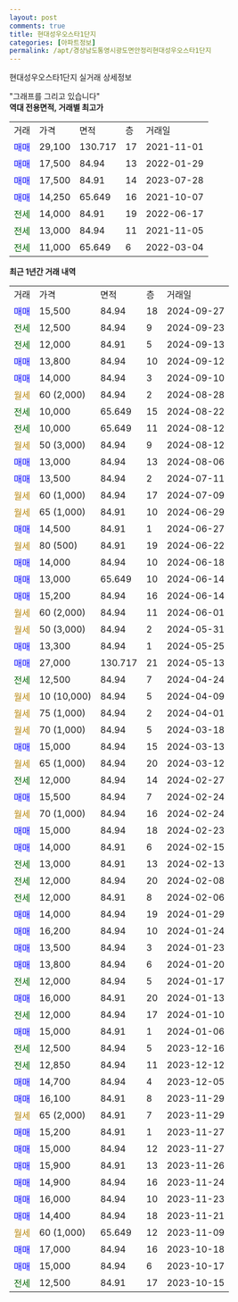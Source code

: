 ```yaml
---
layout: post
comments: true
title: 현대성우오스타1단지
categories: [아파트정보]
permalink: /apt/경상남도통영시광도면안정리현대성우오스타1단지
---
```


현대성우오스타1단지 실거래 상세정보

<script type="text/javascript">
  google.charts.load('current', {'packages':['line', 'corechart']});
  google.charts.setOnLoadCallback(drawChart);

  function drawChart() {
    var data = new google.visualization.DataTable();
    data.addColumn('date', '거래일');
    data.addColumn('number', "매매");
    data.addColumn('number', "전세");
    data.addColumn('number', "전매");

    data.addRows([[new Date(Date.parse("2024-09-27")), 15500, null, null], [new Date(Date.parse("2024-09-23")), null, 12500, null], [new Date(Date.parse("2024-09-13")), null, 12000, null], [new Date(Date.parse("2024-09-12")), 13800, null, null], [new Date(Date.parse("2024-09-10")), 14000, null, null], [new Date(Date.parse("2024-08-28")), null, null, null], [new Date(Date.parse("2024-08-22")), null, 10000, null], [new Date(Date.parse("2024-08-12")), null, 10000, null], [new Date(Date.parse("2024-08-12")), null, null, null], [new Date(Date.parse("2024-08-06")), 13000, null, null], [new Date(Date.parse("2024-07-11")), 13500, null, null], [new Date(Date.parse("2024-07-09")), null, null, null], [new Date(Date.parse("2024-06-29")), null, null, null], [new Date(Date.parse("2024-06-27")), 14500, null, null], [new Date(Date.parse("2024-06-22")), null, null, null], [new Date(Date.parse("2024-06-18")), 14000, null, null], [new Date(Date.parse("2024-06-14")), 13000, null, null], [new Date(Date.parse("2024-06-14")), 15200, null, null], [new Date(Date.parse("2024-06-01")), null, null, null], [new Date(Date.parse("2024-05-31")), null, null, null], [new Date(Date.parse("2024-05-25")), 13300, null, null], [new Date(Date.parse("2024-05-13")), 27000, null, null], [new Date(Date.parse("2024-04-24")), null, 12500, null], [new Date(Date.parse("2024-04-09")), null, null, null], [new Date(Date.parse("2024-04-01")), null, null, null], [new Date(Date.parse("2024-03-18")), null, null, null], [new Date(Date.parse("2024-03-13")), 15000, null, null], [new Date(Date.parse("2024-03-12")), null, null, null], [new Date(Date.parse("2024-02-27")), null, 12000, null], [new Date(Date.parse("2024-02-24")), 15500, null, null], [new Date(Date.parse("2024-02-24")), null, null, null], [new Date(Date.parse("2024-02-23")), 15000, null, null], [new Date(Date.parse("2024-02-15")), 14000, null, null], [new Date(Date.parse("2024-02-13")), null, 13000, null], [new Date(Date.parse("2024-02-08")), null, 12000, null], [new Date(Date.parse("2024-02-06")), null, 12000, null], [new Date(Date.parse("2024-01-29")), 14000, null, null], [new Date(Date.parse("2024-01-24")), 16200, null, null], [new Date(Date.parse("2024-01-23")), 13500, null, null], [new Date(Date.parse("2024-01-20")), 13800, null, null], [new Date(Date.parse("2024-01-17")), null, 12000, null], [new Date(Date.parse("2024-01-13")), 16000, null, null], [new Date(Date.parse("2024-01-10")), null, 12000, null], [new Date(Date.parse("2024-01-06")), 15000, null, null], [new Date(Date.parse("2023-12-16")), null, 12500, null], [new Date(Date.parse("2023-12-12")), null, 12850, null], [new Date(Date.parse("2023-12-05")), 14700, null, null], [new Date(Date.parse("2023-11-29")), 16100, null, null], [new Date(Date.parse("2023-11-29")), null, null, null], [new Date(Date.parse("2023-11-27")), 15200, null, null], [new Date(Date.parse("2023-11-27")), 15000, null, null], [new Date(Date.parse("2023-11-26")), 15900, null, null], [new Date(Date.parse("2023-11-24")), 14900, null, null], [new Date(Date.parse("2023-11-23")), 16000, null, null], [new Date(Date.parse("2023-11-21")), 14400, null, null], [new Date(Date.parse("2023-11-09")), null, null, null], [new Date(Date.parse("2023-10-18")), 17000, null, null], [new Date(Date.parse("2023-10-17")), 15000, null, null], [new Date(Date.parse("2023-10-15")), null, 12500, null]]);

    var options = {
      hAxis: {
        format: 'yyyy/MM/dd'
      },    
      lineWidth: 0,
      pointsVisible: true,    
      title: '최근 1년간 유형별 실거래가 분포',
      legend: { position: 'bottom' }
    };

    var formatter = new google.visualization.NumberFormat({pattern:'###,###'} );
    formatter.format(data, 1);
    formatter.format(data, 2);
    
    setTimeout(function() {
        var chart = new google.visualization.LineChart(document.getElementById('columnchart_material'));
        chart.draw(data, (options));
        document.getElementById('loading').style.display = 'none';
    }, 200);
  }
</script>


<div id="loading" style="z-index:20; display: block; margin-left: 0px">"그래프를 그리고 있습니다"</div>
<div id="columnchart_material" style="width: 95%; margin-left: 0px; display: block"></div>
<!-- contents start -->
<b>역대 전용면적, 거래별 최고가</b>
<table class="sortable">
    <tr>
      <td>거래</td>
      <td>가격</td>
      <td>면적</td>
      <td>층</td>
      <td>거래일</td>
    </tr>
        <tr>
          <td><a style="color: blue">매매</a></td>
          <td>29,100</td>
          <td>130.717</td>
          <td>17</td>
          <td>2021-11-01</td>
        </tr>            <tr>
          <td><a style="color: blue">매매</a></td>
          <td>17,500</td>
          <td>84.94</td>
          <td>13</td>
          <td>2022-01-29</td>
        </tr>            <tr>
          <td><a style="color: blue">매매</a></td>
          <td>17,500</td>
          <td>84.91</td>
          <td>14</td>
          <td>2023-07-28</td>
        </tr>            <tr>
          <td><a style="color: blue">매매</a></td>
          <td>14,250</td>
          <td>65.649</td>
          <td>16</td>
          <td>2021-10-07</td>
        </tr>        
        <tr>
              <td><a style="color: darkgreen">전세</a></td>
              <td>14,000</td>
              <td>84.91</td>
              <td>19</td>
              <td>2022-06-17</td>
            </tr>            <tr>
              <td><a style="color: darkgreen">전세</a></td>
              <td>13,000</td>
              <td>84.94</td>
              <td>11</td>
              <td>2021-11-05</td>
            </tr>            <tr>
              <td><a style="color: darkgreen">전세</a></td>
              <td>11,000</td>
              <td>65.649</td>
              <td>6</td>
              <td>2022-03-04</td>
            </tr>        
    
</table>

<b>최근 1년간 거래 내역</b>

<table class="sortable">
    <tr>
      <td>거래</td>
      <td>가격</td>
      <td>면적</td>
      <td>층</td>
      <td>거래일</td>
    </tr>
    <tr>
      <td><a style="color: blue">매매</a></td>
      <td>15,500</td>
      <td>84.94</td>
      <td>18</td>
      <td>2024-09-27</td>
    </tr>          <tr>
      <td><a style="color: darkgreen">전세</a></td>
      <td>12,500</td>
      <td>84.94</td>
      <td>9</td>
      <td>2024-09-23</td>
    </tr>          <tr>
      <td><a style="color: darkgreen">전세</a></td>
      <td>12,000</td>
      <td>84.91</td>
      <td>5</td>
      <td>2024-09-13</td>
    </tr>          <tr>
      <td><a style="color: blue">매매</a></td>
      <td>13,800</td>
      <td>84.94</td>
      <td>10</td>
      <td>2024-09-12</td>
    </tr>          <tr>
      <td><a style="color: blue">매매</a></td>
      <td>14,000</td>
      <td>84.94</td>
      <td>3</td>
      <td>2024-09-10</td>
    </tr>          <tr>
      <td><a style="color: darkgoldenrod">월세</a></td>
      <td>60 (2,000)</td>
      <td>84.94</td>
      <td>2</td>
      <td>2024-08-28</td>
    </tr>          <tr>
      <td><a style="color: darkgreen">전세</a></td>
      <td>10,000</td>
      <td>65.649</td>
      <td>15</td>
      <td>2024-08-22</td>
    </tr>          <tr>
      <td><a style="color: darkgreen">전세</a></td>
      <td>10,000</td>
      <td>65.649</td>
      <td>11</td>
      <td>2024-08-12</td>
    </tr>          <tr>
      <td><a style="color: darkgoldenrod">월세</a></td>
      <td>50 (3,000)</td>
      <td>84.94</td>
      <td>9</td>
      <td>2024-08-12</td>
    </tr>          <tr>
      <td><a style="color: blue">매매</a></td>
      <td>13,000</td>
      <td>84.94</td>
      <td>13</td>
      <td>2024-08-06</td>
    </tr>          <tr>
      <td><a style="color: blue">매매</a></td>
      <td>13,500</td>
      <td>84.94</td>
      <td>2</td>
      <td>2024-07-11</td>
    </tr>          <tr>
      <td><a style="color: darkgoldenrod">월세</a></td>
      <td>60 (1,000)</td>
      <td>84.94</td>
      <td>17</td>
      <td>2024-07-09</td>
    </tr>          <tr>
      <td><a style="color: darkgoldenrod">월세</a></td>
      <td>65 (1,000)</td>
      <td>84.91</td>
      <td>10</td>
      <td>2024-06-29</td>
    </tr>          <tr>
      <td><a style="color: blue">매매</a></td>
      <td>14,500</td>
      <td>84.91</td>
      <td>1</td>
      <td>2024-06-27</td>
    </tr>          <tr>
      <td><a style="color: darkgoldenrod">월세</a></td>
      <td>80 (500)</td>
      <td>84.91</td>
      <td>19</td>
      <td>2024-06-22</td>
    </tr>          <tr>
      <td><a style="color: blue">매매</a></td>
      <td>14,000</td>
      <td>84.94</td>
      <td>10</td>
      <td>2024-06-18</td>
    </tr>          <tr>
      <td><a style="color: blue">매매</a></td>
      <td>13,000</td>
      <td>65.649</td>
      <td>10</td>
      <td>2024-06-14</td>
    </tr>          <tr>
      <td><a style="color: blue">매매</a></td>
      <td>15,200</td>
      <td>84.94</td>
      <td>16</td>
      <td>2024-06-14</td>
    </tr>          <tr>
      <td><a style="color: darkgoldenrod">월세</a></td>
      <td>60 (2,000)</td>
      <td>84.94</td>
      <td>11</td>
      <td>2024-06-01</td>
    </tr>          <tr>
      <td><a style="color: darkgoldenrod">월세</a></td>
      <td>50 (3,000)</td>
      <td>84.94</td>
      <td>2</td>
      <td>2024-05-31</td>
    </tr>          <tr>
      <td><a style="color: blue">매매</a></td>
      <td>13,300</td>
      <td>84.94</td>
      <td>1</td>
      <td>2024-05-25</td>
    </tr>          <tr>
      <td><a style="color: blue">매매</a></td>
      <td>27,000</td>
      <td>130.717</td>
      <td>21</td>
      <td>2024-05-13</td>
    </tr>          <tr>
      <td><a style="color: darkgreen">전세</a></td>
      <td>12,500</td>
      <td>84.94</td>
      <td>7</td>
      <td>2024-04-24</td>
    </tr>          <tr>
      <td><a style="color: darkgoldenrod">월세</a></td>
      <td>10 (10,000)</td>
      <td>84.94</td>
      <td>5</td>
      <td>2024-04-09</td>
    </tr>          <tr>
      <td><a style="color: darkgoldenrod">월세</a></td>
      <td>75 (1,000)</td>
      <td>84.94</td>
      <td>2</td>
      <td>2024-04-01</td>
    </tr>          <tr>
      <td><a style="color: darkgoldenrod">월세</a></td>
      <td>70 (1,000)</td>
      <td>84.94</td>
      <td>5</td>
      <td>2024-03-18</td>
    </tr>          <tr>
      <td><a style="color: blue">매매</a></td>
      <td>15,000</td>
      <td>84.94</td>
      <td>15</td>
      <td>2024-03-13</td>
    </tr>          <tr>
      <td><a style="color: darkgoldenrod">월세</a></td>
      <td>65 (1,000)</td>
      <td>84.94</td>
      <td>20</td>
      <td>2024-03-12</td>
    </tr>          <tr>
      <td><a style="color: darkgreen">전세</a></td>
      <td>12,000</td>
      <td>84.94</td>
      <td>14</td>
      <td>2024-02-27</td>
    </tr>          <tr>
      <td><a style="color: blue">매매</a></td>
      <td>15,500</td>
      <td>84.94</td>
      <td>7</td>
      <td>2024-02-24</td>
    </tr>          <tr>
      <td><a style="color: darkgoldenrod">월세</a></td>
      <td>70 (1,000)</td>
      <td>84.94</td>
      <td>16</td>
      <td>2024-02-24</td>
    </tr>          <tr>
      <td><a style="color: blue">매매</a></td>
      <td>15,000</td>
      <td>84.94</td>
      <td>18</td>
      <td>2024-02-23</td>
    </tr>          <tr>
      <td><a style="color: blue">매매</a></td>
      <td>14,000</td>
      <td>84.91</td>
      <td>6</td>
      <td>2024-02-15</td>
    </tr>          <tr>
      <td><a style="color: darkgreen">전세</a></td>
      <td>13,000</td>
      <td>84.91</td>
      <td>13</td>
      <td>2024-02-13</td>
    </tr>          <tr>
      <td><a style="color: darkgreen">전세</a></td>
      <td>12,000</td>
      <td>84.94</td>
      <td>20</td>
      <td>2024-02-08</td>
    </tr>          <tr>
      <td><a style="color: darkgreen">전세</a></td>
      <td>12,000</td>
      <td>84.91</td>
      <td>8</td>
      <td>2024-02-06</td>
    </tr>          <tr>
      <td><a style="color: blue">매매</a></td>
      <td>14,000</td>
      <td>84.94</td>
      <td>19</td>
      <td>2024-01-29</td>
    </tr>          <tr>
      <td><a style="color: blue">매매</a></td>
      <td>16,200</td>
      <td>84.94</td>
      <td>10</td>
      <td>2024-01-24</td>
    </tr>          <tr>
      <td><a style="color: blue">매매</a></td>
      <td>13,500</td>
      <td>84.94</td>
      <td>3</td>
      <td>2024-01-23</td>
    </tr>          <tr>
      <td><a style="color: blue">매매</a></td>
      <td>13,800</td>
      <td>84.94</td>
      <td>6</td>
      <td>2024-01-20</td>
    </tr>          <tr>
      <td><a style="color: darkgreen">전세</a></td>
      <td>12,000</td>
      <td>84.94</td>
      <td>5</td>
      <td>2024-01-17</td>
    </tr>          <tr>
      <td><a style="color: blue">매매</a></td>
      <td>16,000</td>
      <td>84.91</td>
      <td>20</td>
      <td>2024-01-13</td>
    </tr>          <tr>
      <td><a style="color: darkgreen">전세</a></td>
      <td>12,000</td>
      <td>84.94</td>
      <td>17</td>
      <td>2024-01-10</td>
    </tr>          <tr>
      <td><a style="color: blue">매매</a></td>
      <td>15,000</td>
      <td>84.91</td>
      <td>1</td>
      <td>2024-01-06</td>
    </tr>          <tr>
      <td><a style="color: darkgreen">전세</a></td>
      <td>12,500</td>
      <td>84.94</td>
      <td>5</td>
      <td>2023-12-16</td>
    </tr>          <tr>
      <td><a style="color: darkgreen">전세</a></td>
      <td>12,850</td>
      <td>84.94</td>
      <td>11</td>
      <td>2023-12-12</td>
    </tr>          <tr>
      <td><a style="color: blue">매매</a></td>
      <td>14,700</td>
      <td>84.94</td>
      <td>4</td>
      <td>2023-12-05</td>
    </tr>          <tr>
      <td><a style="color: blue">매매</a></td>
      <td>16,100</td>
      <td>84.91</td>
      <td>8</td>
      <td>2023-11-29</td>
    </tr>          <tr>
      <td><a style="color: darkgoldenrod">월세</a></td>
      <td>65 (2,000)</td>
      <td>84.91</td>
      <td>7</td>
      <td>2023-11-29</td>
    </tr>          <tr>
      <td><a style="color: blue">매매</a></td>
      <td>15,200</td>
      <td>84.91</td>
      <td>1</td>
      <td>2023-11-27</td>
    </tr>          <tr>
      <td><a style="color: blue">매매</a></td>
      <td>15,000</td>
      <td>84.94</td>
      <td>12</td>
      <td>2023-11-27</td>
    </tr>          <tr>
      <td><a style="color: blue">매매</a></td>
      <td>15,900</td>
      <td>84.91</td>
      <td>13</td>
      <td>2023-11-26</td>
    </tr>          <tr>
      <td><a style="color: blue">매매</a></td>
      <td>14,900</td>
      <td>84.94</td>
      <td>16</td>
      <td>2023-11-24</td>
    </tr>          <tr>
      <td><a style="color: blue">매매</a></td>
      <td>16,000</td>
      <td>84.94</td>
      <td>10</td>
      <td>2023-11-23</td>
    </tr>          <tr>
      <td><a style="color: blue">매매</a></td>
      <td>14,400</td>
      <td>84.94</td>
      <td>18</td>
      <td>2023-11-21</td>
    </tr>          <tr>
      <td><a style="color: darkgoldenrod">월세</a></td>
      <td>60 (1,000)</td>
      <td>65.649</td>
      <td>12</td>
      <td>2023-11-09</td>
    </tr>          <tr>
      <td><a style="color: blue">매매</a></td>
      <td>17,000</td>
      <td>84.94</td>
      <td>16</td>
      <td>2023-10-18</td>
    </tr>          <tr>
      <td><a style="color: blue">매매</a></td>
      <td>15,000</td>
      <td>84.94</td>
      <td>6</td>
      <td>2023-10-17</td>
    </tr>          <tr>
      <td><a style="color: darkgreen">전세</a></td>
      <td>12,500</td>
      <td>84.91</td>
      <td>17</td>
      <td>2023-10-15</td>
    </tr>      </table>
<!-- contents end -->    

